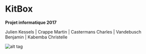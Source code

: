 # KitBox
**Projet informatique 2017**

Julien Kessels |
Crappe Martin |
Castermans Charles |
Vandebusch Benjamin |
Kabemba Christelle

![alt tag](https://lh4.googleusercontent.com/B8SXK9E2eNW95pv0cu_fDssLbgwyWPah2M9iy_1INvNperm7BxyHFO2iQ9STaeI9KbqyeJjkhylImrI=w1280-h958-rw)

